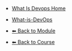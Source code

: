 - [What Is Devops Home](./README.md)

- [What-is-DevOps](./What-is-DevOps.md "What-is-DevOps")

- [⬅ Back to Module](../README.md)
- [⬅ Back to Course](../../README.md)
